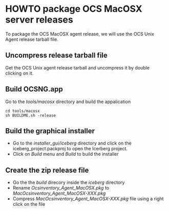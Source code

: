 # HOWTO package OCS MacOSX server releases

To package the OCS MacOSX agent release, we will use the OCS Unix Agent release tarball file.

## Uncompress release tarball file

Get the OCS Unix agent release tarball and uncompress it by double clicking on it.

## Build OCSNG.app

Go to the _tools/macosx_ directory and build the appalication

    cd tools/macosx
    sh BUILDME.sh -release

## Build the graphical installer

* Go to the _installer_gui/iceberg_ directory and click on the iceberg_project.packproj to open the
Icerberg project.
* Click on _Build_ menu and _Build_ to build the installer

## Create the zip release file

* Go the the _build_ direcory inside the _iceberg_ directory
* Rename _Ocsinventory_Agent_MacOSX.pkg_ to _MacOcsinventory_Agent_MacOSX-XXX.pkg_
* Compress _MacOcsinventory_Agent_MacOSX-XXX.pkg_ file using a right click on the file
